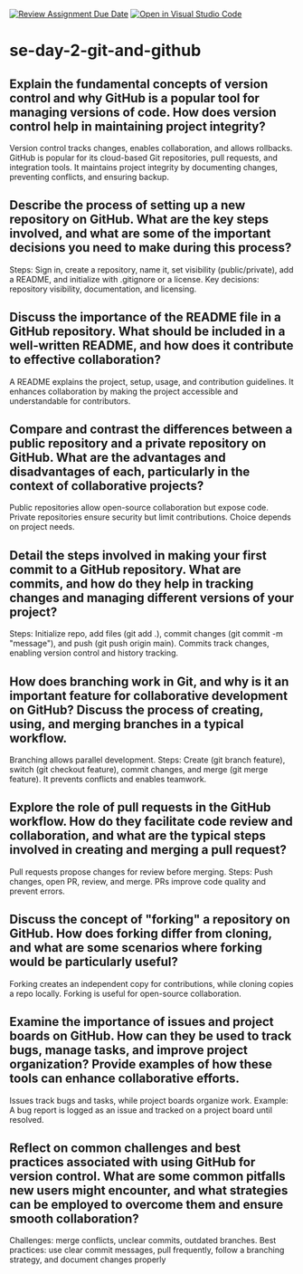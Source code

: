 [![Review Assignment Due Date](https://classroom.github.com/assets/deadline-readme-button-22041afd0340ce965d47ae6ef1cefeee28c7c493a6346c4f15d667ab976d596c.svg)](https://classroom.github.com/a/8wgCKhpZ)
[![Open in Visual Studio Code](https://classroom.github.com/assets/open-in-vscode-2e0aaae1b6195c2367325f4f02e2d04e9abb55f0b24a779b69b11b9e10269abc.svg)](https://classroom.github.com/online_ide?assignment_repo_id=18411793&assignment_repo_type=AssignmentRepo)
# se-day-2-git-and-github
## Explain the fundamental concepts of version control and why GitHub is a popular tool for managing versions of code. How does version control help in maintaining project integrity?
Version control tracks changes, enables collaboration, and allows rollbacks. GitHub is popular for its cloud-based Git repositories, pull requests, and integration tools. It maintains project integrity by documenting changes, preventing conflicts, and ensuring backup.

## Describe the process of setting up a new repository on GitHub. What are the key steps involved, and what are some of the important decisions you need to make during this process?
Steps: Sign in, create a repository, name it, set visibility (public/private), add a README, and initialize with .gitignore or a license. Key decisions: repository visibility, documentation, and licensing.

## Discuss the importance of the README file in a GitHub repository. What should be included in a well-written README, and how does it contribute to effective collaboration?
A README explains the project, setup, usage, and contribution guidelines. It enhances collaboration by making the project accessible and understandable for contributors.

## Compare and contrast the differences between a public repository and a private repository on GitHub. What are the advantages and disadvantages of each, particularly in the context of collaborative projects?
Public repositories allow open-source collaboration but expose code. Private repositories ensure security but limit contributions. Choice depends on project needs.

## Detail the steps involved in making your first commit to a GitHub repository. What are commits, and how do they help in tracking changes and managing different versions of your project?
Steps: Initialize repo, add files (git add .), commit changes (git commit -m "message"), and push (git push origin main). Commits track changes, enabling version control and history tracking.

## How does branching work in Git, and why is it an important feature for collaborative development on GitHub? Discuss the process of creating, using, and merging branches in a typical workflow.
Branching allows parallel development. Steps: Create (git branch feature), switch (git checkout feature), commit changes, and merge (git merge feature). It prevents conflicts and enables teamwork.

## Explore the role of pull requests in the GitHub workflow. How do they facilitate code review and collaboration, and what are the typical steps involved in creating and merging a pull request?
Pull requests propose changes for review before merging. Steps: Push changes, open PR, review, and merge. PRs improve code quality and prevent errors.

## Discuss the concept of "forking" a repository on GitHub. How does forking differ from cloning, and what are some scenarios where forking would be particularly useful?
Forking creates an independent copy for contributions, while cloning copies a repo locally. Forking is useful for open-source collaboration.

## Examine the importance of issues and project boards on GitHub. How can they be used to track bugs, manage tasks, and improve project organization? Provide examples of how these tools can enhance collaborative efforts.
Issues track bugs and tasks, while project boards organize work. Example: A bug report is logged as an issue and tracked on a project board until resolved.

## Reflect on common challenges and best practices associated with using GitHub for version control. What are some common pitfalls new users might encounter, and what strategies can be employed to overcome them and ensure smooth collaboration?
Challenges: merge conflicts, unclear commits, outdated branches. Best practices: use clear commit messages, pull frequently, follow a branching strategy, and document changes properly

